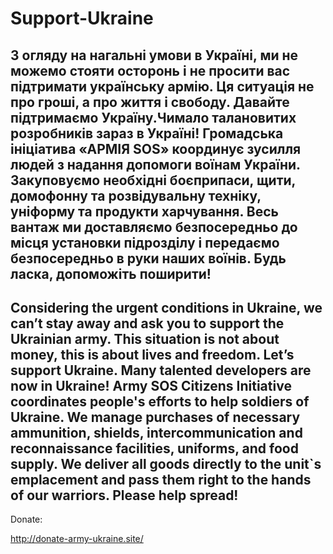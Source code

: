 # Support-Ukraine

З огляду на нагальні умови в Україні, ми не можемо стояти осторонь і не просити вас підтримати українську армію. Ця ситуація не про гроші, а про життя і свободу. Давайте підтримаємо Україну.Чимало талановитих розробників зараз в Україні! Громадська ініціатива «АРМІЯ SOS» координує зусилля людей з надання допомоги воїнам України. Закуповуємо необхідні боєприпаси, щити, домофонну та розвідувальну техніку, уніформу та продукти харчування. Весь вантаж ми доставляємо безпосередньо до місця установки підрозділу і передаємо безпосередньо в руки наших воїнів. Будь ласка, допоможіть поширити!
-------------------------------------------
Considering the urgent conditions in Ukraine, we can’t stay away and ask you to support the Ukrainian army. This situation is not about money, this is about lives and freedom. Let’s support Ukraine. Many talented developers are now in Ukraine! Army SOS Citizens Initiative coordinates people's efforts to help soldiers of Ukraine. We manage purchases of necessary ammunition, shields, intercommunication and reconnaissance facilities, uniforms, and food supply. We deliver all goods directly to the unit`s emplacement and pass them right to the hands of our warriors. Please help spread!
--------------------------------------------
Donate: 

http://donate-army-ukraine.site/
